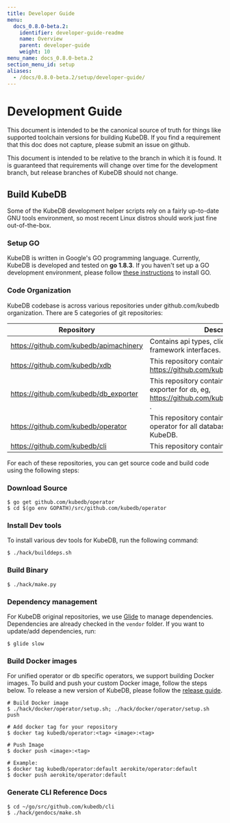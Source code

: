 ```yaml
---
title: Developer Guide
menu:
  docs_0.8.0-beta.2:
    identifier: developer-guide-readme
    name: Overview
    parent: developer-guide
    weight: 10
menu_name: docs_0.8.0-beta.2
section_menu_id: setup
aliases:
  - /docs/0.8.0-beta.2/setup/developer-guide/
---
```


# Development Guide

This document is intended to be the canonical source of truth for things like supported toolchain versions for building KubeDB.
If you find a requirement that this doc does not capture, please submit an issue on github.

This document is intended to be relative to the branch in which it is found. It is guaranteed that requirements will change over time
for the development branch, but release branches of KubeDB should not change.

## Build KubeDB

Some of the KubeDB development helper scripts rely on a fairly up-to-date GNU tools environment, so most recent Linux distros should
work just fine out-of-the-box.

### Setup GO

KubeDB is written in Google's GO programming language. Currently, KubeDB is developed and tested on **go 1.8.3**. If you haven't set up a GO
development environment, please follow [these instructions](https://golang.org/doc/code.html) to install GO.

### Code Organization

KubeDB codebase is across various repositories under github.com/kubedb organization. There are 5 categories of git repositories:

| Repository                             | Description                                                                                              |
|----------------------------------------|----------------------------------------------------------------------------------------------------------|
| https://github.com/kubedb/apimachinery | Contains api types, clientset and KubeDB framework interfaces.                                           |
| https://github.com/kubedb/xdb          | This repository contains operator for `db`, eg, https://github.com/kubedb/postgres                       |
| https://github.com/kubedb/db_exporter  | This repository contains Prometheus exporter for `db`, eg, https://github.com/kubedb/postgres_exporter . |
| https://github.com/kubedb/operator     | This repository contains the combined operator for all databases supported by KubeDB.                    |
| https://github.com/kubedb/cli          | This repository contains CLI for KubeDB.                                                                 |

For each of these repositories, you can get source code and build code using the following steps:

### Download Source

```console
$ go get github.com/kubedb/operator
$ cd $(go env GOPATH)/src/github.com/kubedb/operator
```

### Install Dev tools

To install various dev tools for KubeDB, run the following command:

```console
$ ./hack/builddeps.sh
```

### Build Binary

```console
$ ./hack/make.py
```

### Dependency management

For KubeDB original repositories, we use [Glide](https://github.com/Masterminds/glide) to manage dependencies. Dependencies are already checked in the `vendor` folder. If you want to update/add dependencies, run:
```console
$ glide slow
```

### Build Docker images

For unified operator or db specific operators, we support building Docker images. To build and push your custom Docker image, follow the steps below. To release a new version of KubeDB, please follow the [release guide](/docs/setup/developer-guide/release.md).

```console
# Build Docker image
$ ./hack/docker/operator/setup.sh; ./hack/docker/operator/setup.sh push

# Add docker tag for your repository
$ docker tag kubedb/operator:<tag> <image>:<tag>

# Push Image
$ docker push <image>:<tag>

# Example:
$ docker tag kubedb/operator:default aerokite/operator:default
$ docker push aerokite/operator:default
```

### Generate CLI Reference Docs

```console
$ cd ~/go/src/github.com/kubedb/cli
$ ./hack/gendocs/make.sh
```
